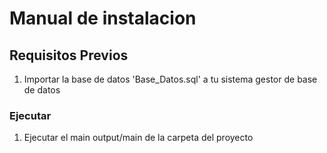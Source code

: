 # Manual de instalacion

## Requisitos Previos

1. Importar la base de datos 'Base_Datos.sql' a tu sistema gestor de base de datos

### Ejecutar

1. Ejecutar el main output/main de la carpeta del proyecto
